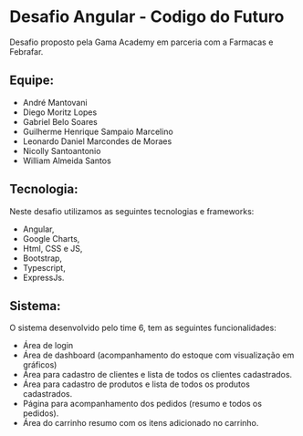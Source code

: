 # Desafio Angular - Codigo do Futuro

Desafio proposto pela Gama Academy em parceria com a Farmacas e Febrafar.

## Equipe:

* André Mantovani 
* Diego Moritz Lopes
* Gabriel Belo Soares
* Guilherme Henrique Sampaio Marcelino 
* Leonardo Daniel Marcondes de Moraes
* Nicolly Santoantonio 
* William Almeida Santos

## Tecnologia:

Neste desafio utilizamos as seguintes tecnologias e frameworks:
* Angular,
* Google Charts,
* Html, CSS e JS,
* Bootstrap,
* Typescript,
* ExpressJs.

## Sistema:

O sistema desenvolvido pelo time 6, tem as seguintes funcionalidades:
* Área de login
* Área de dashboard (acompanhamento do estoque com visualização em gráficos)
* Área para cadastro de clientes e lista de todos os clientes cadastrados.
* Área para cadastro de produtos e lista de todos os produtos cadastrados.
* Página para acompanhamento dos pedidos (resumo e todos os pedidos).
* Área do carrinho resumo com os itens adicionado no carrinho.
